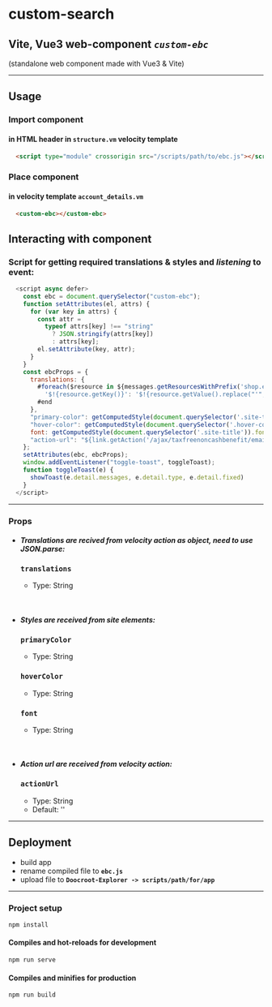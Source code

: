 # custom-search

## Vite, Vue3 web-component *`custom-ebc`*

(standalone web component made with Vue3 & Vite)

<hr>

## Usage

### Import component

#### in HTML header in `structure.vm` velocity template

```html
  <script type="module" crossorigin src="/scripts/path/to/ebc.js"></script>
```

### Place component

#### in velocity template `account_details.vm`

```html
  <custom-ebc></custom-ebc>
```

## Interacting with component

### Script for getting required translations & styles and *listening* to event:

```js
  <script async defer>
    const ebc = document.querySelector("custom-ebc");
    function setAttributes(el, attrs) {
      for (var key in attrs) {
        const attr =
          typeof attrs[key] !== "string"
            ? JSON.stringify(attrs[key])
            : attrs[key];
        el.setAttribute(key, attr);
      }
    }
    const ebcProps = {
      translations: {
        #foreach($resource in ${messages.getResourcesWithPrefix('shop.ebc.my_account')})
          '$!{resource.getKey()}': '$!{resource.getValue().replace("'", "")}',
        #end
      },
      "primary-color": getComputedStyle(document.querySelector('.site-title')).color,
      "hover-color": getComputedStyle(document.querySelector('.hover-color')).color,
      font: getComputedStyle(document.querySelector('.site-title')).fontFamily,
      "action-url": "${link.getAction('/ajax/taxfreenoncashbenefit/email')}"
    };
    setAttributes(ebc, ebcProps);
    window.addEventListener("toggle-toast", toggleToast);
    function toggleToast(e) {
      showToast(e.detail.messages, e.detail.type, e.detail.fixed)
    }
  </script>
```

<hr>

### Props

- #### ***Translations are recived from velocity action as object, need to use JSON.parse:***

  ### **`translations`**

    - Type: String

<br/>

- #### ***Styles are received from site elements:***

  ### **`primaryColor`**

    - Type: String

  ### **`hoverColor`**

    - Type: String

  ### **`font`**

    - Type: String

<br/>

- #### ***Action url are received from velocity action:***

  ### **`actionUrl`**

    - Type: String
    - Default: ''

<hr>

## Deployment

- build app
- rename compiled file to **`ebc.js`**
- upload file to **`Doocroot-Explorer -> scripts/path/for/app`**

<hr>

### Project setup

```
npm install
```

#### Compiles and hot-reloads for development

```
npm run serve
```

#### Compiles and minifies for production

```
npm run build
```
